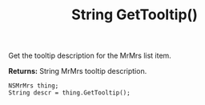 ﻿---
uid: crmscript_ref_NSMrMrs_GetTooltip
title: String GetTooltip()
intellisense: NSMrMrs.GetTooltip
keywords: NSMrMrs, GetTooltip
so.topic: reference
---

Get the tooltip description for the MrMrs list item.

**Returns:** String MrMrs tooltip description.

```crmscript
NSMrMrs thing;
String descr = thing.GetTooltip();
```


